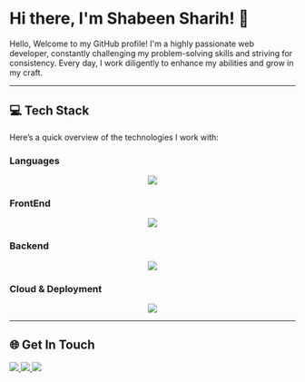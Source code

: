 # Hi there, I'm Shabeen Sharih! 👋

Hello, Welcome to my GitHub profile! I'm a highly passionate web developer, constantly challenging my problem-solving skills and striving for consistency. Every day, I work diligently to enhance my abilities and grow in my craft.

---

## 💻 Tech Stack

Here’s a quick overview of the technologies I work with:

### Languages
<p align="center">
  <img src="https://skillicons.dev/icons?i=html,css,js,ts,next,react,vite,redux,nodejs,express,firebase,mongodb,postgres,tailwind,git,github,figma,vercel" />
</p>

### FrontEnd
<p align="center">
  <img src="https://skillicons.dev/icons?i=html,css,next,react,vite,redux,tailwind" />
</p>

### Backend
<p align="center">
  <img src="https://skillicons.dev/icons?i=nodejs,express,firebase,mongodb,postgres" />
</p>

### Cloud & Deployment
<p align="center">
  <img src="https://skillicons.dev/icons?i=vercel,render" />
</p>

---

## 🌐 Get In Touch
<a href="https://www.linkedin.com/in/shabeen-sharih/" target="_blank">
  <img src="https://skillicons.dev/icons?i=linkedin" />
</a>
<a href="mailto:shabeensharih@gmail.com" target="_blank">
  <img src="https://skillicons.dev/icons?i=gmail" />
</a>
<a href="https://www.instagram.com/shabinsharih/" target="_blank">
  <img src="https://skillicons.dev/icons?i=instagram" />
</a>


<!-- <div align="center">
  <sub><sup>✨Crafted by ChatGPT✨</sup></sub>
</div> -->

